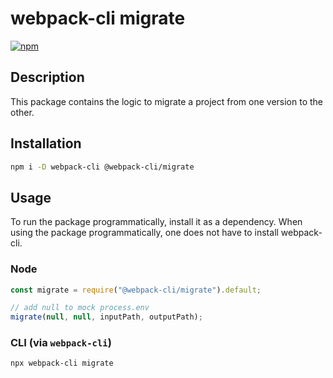 # webpack-cli migrate

[![npm](https://img.shields.io/npm/dm/@webpack-cli/migrate.svg)](https://www.npmjs.com/package/@webpack-cli/migrate)

## Description

This package contains the logic to migrate a project from one version to the other.

## Installation

```bash
npm i -D webpack-cli @webpack-cli/migrate
```

## Usage

To run the package programmatically, install it as a dependency. When using the package programmatically, one does not have to install webpack-cli.

### Node
```js
const migrate = require("@webpack-cli/migrate").default;

// add null to mock process.env
migrate(null, null, inputPath, outputPath);
```

### CLI (via `webpack-cli`)
```bash
npx webpack-cli migrate
```
